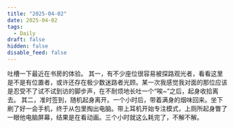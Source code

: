 ```yaml
---
title: "2025-04-02"
date: 2025-04-02
tags:
  - Daily
draft: false
hidden: false
disable_feed: false
---
```


吐槽一下最近在书房的体验。
其一，有不少座位很容易被探路观光者，看看这里是不是有位置者，或许还存在极少数迷路者光顾。某一次我感觉我对面的那位应该是忍受不了试不试到访的脚步声，在不耐烦地长吐一个“唉~”之后，起身收拾离去。
其二，准时签到，随机起身离开。一个小时后，带着满身的烟味回来。坐下刷了好一会手机，终于从包里掏出电脑。带上耳机开始专注模式，上厕所起身瞥了一眼他电脑屏幕，结果是在看动画。三个小时就这么耗完了，不解不解。
